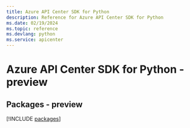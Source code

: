```yaml
---
title: Azure API Center SDK for Python
description: Reference for Azure API Center SDK for Python
ms.date: 02/19/2024
ms.topic: reference
ms.devlang: python
ms.service: apicenter
---
```

# Azure API Center SDK for Python - preview
## Packages - preview
[!INCLUDE [packages](api-center-index.md)]